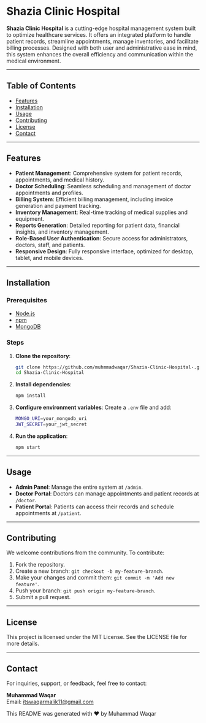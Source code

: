 # Shazia Clinic Hospital

**Shazia Clinic Hospital** is a cutting-edge hospital management system built to optimize healthcare services. It offers an integrated platform to handle patient records, streamline appointments, manage inventories, and facilitate billing processes. Designed with both user and administrative ease in mind, this system enhances the overall efficiency and communication within the medical environment.

---

## Table of Contents
- [Features](#features)
- [Installation](#installation)
- [Usage](#usage)
- [Contributing](#contributing)
- [License](#license)
- [Contact](#contact)

---

## Features
- **Patient Management**: Comprehensive system for patient records, appointments, and medical history.
- **Doctor Scheduling**: Seamless scheduling and management of doctor appointments and profiles.
- **Billing System**: Efficient billing management, including invoice generation and payment tracking.
- **Inventory Management**: Real-time tracking of medical supplies and equipment.
- **Reports Generation**: Detailed reporting for patient data, financial insights, and inventory management.
- **Role-Based User Authentication**: Secure access for administrators, doctors, staff, and patients.
- **Responsive Design**: Fully responsive interface, optimized for desktop, tablet, and mobile devices.

---

## Installation

### Prerequisites
- [Node.js](https://nodejs.org/)
- [npm](https://www.npmjs.com/)
- [MongoDB](https://www.mongodb.com/)

### Steps

1. **Clone the repository**:
   ```bash
   git clone https://github.com/muhmmadwaqar/Shazia-Clinic-Hospital-.git
   cd Shazia-Clinic-Hospital
   ```

2. **Install dependencies**:
   ```bash
   npm install
   ```

3. **Configure environment variables**:
   Create a `.env` file and add:
   ```bash
   MONGO_URI=your_mongodb_uri
   JWT_SECRET=your_jwt_secret
   ```

4. **Run the application**:
   ```bash
   npm start
   ```

---

## Usage

- **Admin Panel**: Manage the entire system at `/admin`.
- **Doctor Portal**: Doctors can manage appointments and patient records at `/doctor`.
- **Patient Portal**: Patients can access their records and schedule appointments at `/patient`.

---

## Contributing

We welcome contributions from the community. To contribute:

1. Fork the repository.
2. Create a new branch: `git checkout -b my-feature-branch`.
3. Make your changes and commit them: `git commit -m 'Add new feature'`.
4. Push your branch: `git push origin my-feature-branch`.
5. Submit a pull request.

---

## License

This project is licensed under the MIT License. See the LICENSE file for more details.

---

## Contact

For inquiries, support, or feedback, feel free to contact:

**Muhammad Waqar**  
Email: [itswaqarmalik11@gmail.com](mailto:itswaqarmalik11@gmail.com)  

This README was generated with ❤️ by Muhammad Waqar
